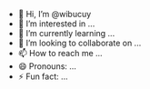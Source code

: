 - 👋 Hi, I’m @wibucuy
- 👀 I’m interested in ...
- 🌱 I’m currently learning ...
- 💞️ I’m looking to collaborate on ...
- 📫 How to reach me ...
- 😄 Pronouns: ...
- ⚡ Fun fact: ...

<!---
wibucuy/wibucuy is a ✨ special ✨ repository because its `README.md` (this file) appears on your GitHub profile.
You can click the Preview link to take a look at your changes.
--->
